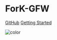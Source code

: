 # ForK-GFW

[GitHub](https://github.com/Taskeren/ForK-GFW)
[Getting Started](#FUCK-GFW)

![color](#E07F7D)